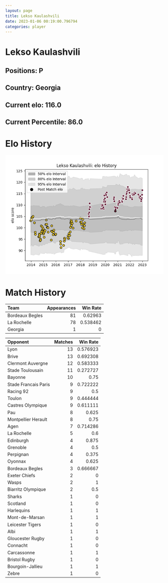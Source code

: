 ```yaml
---  
layout: page  
title: Lekso Kaulashvili  
date: 2023-01-06 00:19:00.796794  
categories: player  
---
```

# Lekso Kaulashvili

## Positions: P

## Country: Georgia

## Current elo: 116.0

## Current Percentile: 86.0

# Elo History


![elo history](history_LeksoKaulashvili.png)
# Match History


| Team            |   Appearances |   Win Rate |
|:----------------|--------------:|-----------:|
| Bordeaux Begles |            81 |   0.62963  |
| La Rochelle     |            78 |   0.538462 |
| Georgia         |             1 |   0        |

| Opponent             |   Matches |   Win Rate |
|:---------------------|----------:|-----------:|
| Lyon                 |        13 |   0.576923 |
| Brive                |        13 |   0.692308 |
| Clermont Auvergne    |        12 |   0.583333 |
| Stade Toulousain     |        11 |   0.272727 |
| Bayonne              |        10 |   0.75     |
| Stade Francais Paris |         9 |   0.722222 |
| Racing 92            |         9 |   0.5      |
| Toulon               |         9 |   0.444444 |
| Castres Olympique    |         9 |   0.611111 |
| Pau                  |         8 |   0.625    |
| Montpellier Herault  |         8 |   0.75     |
| Agen                 |         7 |   0.714286 |
| La Rochelle          |         5 |   0.6      |
| Edinburgh            |         4 |   0.875    |
| Grenoble             |         4 |   0.5      |
| Perpignan            |         4 |   0.375    |
| Oyonnax              |         4 |   0.625    |
| Bordeaux Begles      |         3 |   0.666667 |
| Exeter Chiefs        |         2 |   0        |
| Wasps                |         2 |   1        |
| Biarritz Olympique   |         2 |   0.5      |
| Sharks               |         1 |   0        |
| Scotland             |         1 |   0        |
| Harlequins           |         1 |   1        |
| Mont-de-Marsan       |         1 |   1        |
| Leicester Tigers     |         1 |   0        |
| Albi                 |         1 |   1        |
| Gloucester Rugby     |         1 |   0        |
| Connacht             |         1 |   0        |
| Carcassonne          |         1 |   1        |
| Bristol Rugby        |         1 |   0        |
| Bourgoin-Jallieu     |         1 |   1        |
| Zebre                |         1 |   0        |